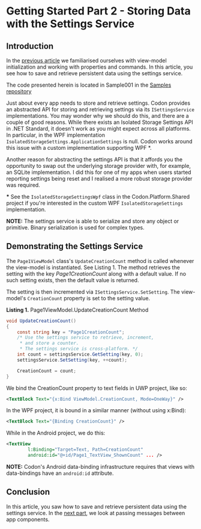 # Getting Started Part 2 - Storing Data with the Settings Service
## Introduction
In the [previous article](001_Getting_Started_1.html) we familiarised ourselves with view-model initialization and working with properties and commands. In this article, you see how to save and retrieve persistent data using the settings service. 

The code presented herein is located in Sample001 in the [Samples repository](https://github.com/CodonFramework/Samples)

Just about every app needs to store and retrieve settings. Codon provides an abstracted API for storing and retrieving settings via its `ISettingsService` implementations.  You may wonder why we should do this, and there are a couple of good reasons. While there exists an Isolated Storage Settings API in .NET Standard, it doesn't work as you might expect across all platforms. In particular, in the WPF implementation `IsolatedStorageSettings.ApplicationSettings` is null. Codon works around this issue with a custom implementation supporting WPF \*. 

Another reason for abstracting the settings API is that it affords you the opportunity to swap out the underlying storage provider with, for example, an SQLite implementation. I did this for one of my apps when users started reporting settings being reset and I realised a more robust storage provider was required.

**\*** See the `IsolatedStorageSettingsWpf` class in the Codon.Platform.Shared project if you're interested in the custom WPF `IsolatedStorageSettings` implementation.

**NOTE:** The settings service is able to serialize and store any object or primitive. Binary serialization is used for complex types.

## Demonstrating the Settings Service

The `Page1ViewModel` class's `UpdateCreationCount` method is called whenever the view-model is instantiated. See Listing 1. The method retrieves the setting with the key *Page1CreationCount* along with a default value. If no such setting exists, then the default value is returned.

The setting is then incremented via `ISettingsService.SetSetting`. The view-model's `CreationCount` property is set to the setting value.

**Listing 1.** Page1ViewModel.UpdateCreationCount Method

```cs
void UpdateCreationCount()
{
	const string key = "Page1CreationCount";
	/* Use the settings service to retrieve, increment, 
	 * and store a counter. 
	 * The settings service is cross-platform. */
	int count = settingsService.GetSetting(key, 0);
	settingsService.SetSetting(key, ++count);

	CreationCount = count;
}
```

We bind the CreationCount property to text fields in UWP project, like so:

```xml
<TextBlock Text="{x:Bind ViewModel.CreationCount, Mode=OneWay}" />
```

In the WPF project, it is bound in a similar manner (without using x:Bind):

```xml
<TextBlock Text="{Binding CreationCount}" />
```

While in the Android project, we do this:

```xml
<TextView
        l:Binding="Target=Text, Path=CreationCount"
        android:id="@+id/Page1_TextView_ShownCount" ... />
```

**NOTE:** Codon's Android data-binding infrastructure requires that views with data-bindings have an `android:id` attribute.

## Conclusion

In this article, you saw how to save and retrieve persistent data using the settings service. In the [next part]( 003_Getting_Started_3.html), we look at passing messages between app components. 



